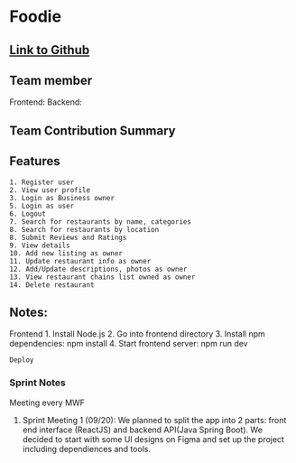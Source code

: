 # Foodie

## [Link to Github](https://github.com/gopinathsjsu/team-project-cmpe202_fall24_foodie)

## Team member

Frontend:
Backend:

## Team Contribution Summary

## Features

    1. Register user
    2. View user profile
    3. Login as Business owner
    5. Login as user
    6. Logout
    7. Search for restaurants by name, categories
    8. Search for restaurants by location
    8. Submit Reviews and Ratings
    9. View details
    10. Add new listing as owner
    11. Update restaurant info as owner
    12. Add/Update descriptions, photos as owner
    13. View restaurant chains list owned as owner
    14. Delete restaurant

## Notes:

Frontend 1. Install Node.js 2. Go into frontend directory 3. Install npm dependencies: npm install 4. Start frontend server: npm run dev

    Deploy

### Sprint Notes

Meeting every MWF

1. Sprint Meeting 1 (09/20):
   We planned to split the app into 2 parts: front end interface (ReactJS) and backend API(Java Spring Boot). We decided to start with some UI designs on Figma and set up the project including dependiences and tools.
